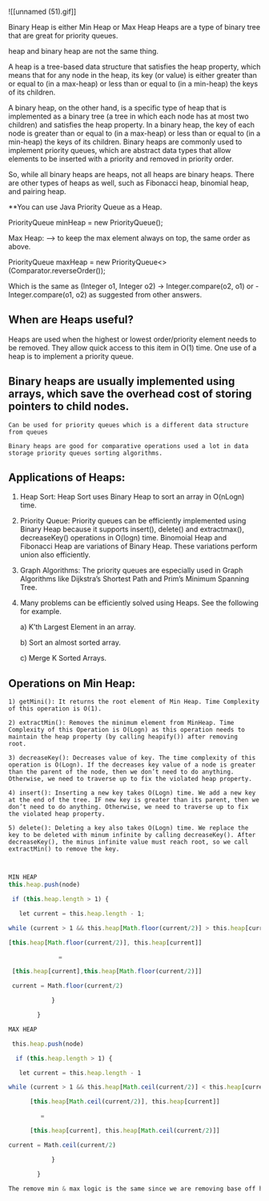 ![[unnamed (51).gif]]

Binary Heap is either Min Heap or Max Heap
Heaps are a type of binary tree that are great for priority queues.

heap and binary heap are not the same thing.

A heap is a tree-based data structure that satisfies the heap property, which means that for any node in the heap, its key (or value) is either greater than or equal to (in a max-heap) or less than or equal to (in a min-heap) the keys of its children.  
  
A binary heap, on the other hand, is a specific type of heap that is implemented as a binary tree (a tree in which each node has at most two children) and satisfies the heap property. In a binary heap, the key of each node is greater than or equal to (in a max-heap) or less than or equal to (in a min-heap) the keys of its children. Binary heaps are commonly used to implement priority queues, which are abstract data types that allow elements to be inserted with a priority and removed in priority order.  
  
So, while all binary heaps are heaps, not all heaps are binary heaps. There are other types of heaps as well, such as Fibonacci heap, binomial heap, and pairing heap.



**You can use Java Priority Queue as a Heap. 

PriorityQueue<Integer> minHeap = new PriorityQueue<Integer>(); 

Max Heap: --> to keep the max element always on top, the same order as above. 

PriorityQueue<Integer> maxHeap = new PriorityQueue<>(Comparator.reverseOrder()); 

Which is the same as (Integer o1, Integer o2) -> Integer.compare(o2, o1) or - Integer.compare(o1, o2) as suggested from other answers. 



## When are Heaps useful? 

Heaps are used when the highest or lowest order/priority element needs to be removed. They allow quick access to this item in O(1) time. One use of a heap is to implement a priority queue. 

## Binary heaps are usually implemented using arrays, which save the overhead cost of storing pointers to child nodes. 

	Can be used for priority queues which is a different data structure from queues 

	Binary heaps are good for comparative operations used a lot in data storage priority queues sorting algorithms. 

## Applications of Heaps: 

1) Heap Sort: Heap Sort uses Binary Heap to sort an array in O(nLogn) time. 

2) Priority Queue: Priority queues can be efficiently implemented using Binary Heap because it supports insert(), delete() and extractmax(), decreaseKey() operations in O(logn) time. Binomoial Heap and Fibonacci Heap are variations of Binary Heap. These variations perform union also efficiently. 

3) Graph Algorithms: The priority queues are especially used in Graph Algorithms like Dijkstra’s Shortest Path and Prim’s Minimum Spanning Tree. 

4) Many problems can be efficiently solved using Heaps. See the following for example. 

	a) K’th Largest Element in an array. 

	b) Sort an almost sorted array. 

	c) Merge K Sorted Arrays. 

## Operations on Min Heap: 

	1) getMini(): It returns the root element of Min Heap. Time Complexity of this operation is O(1). 

	2) extractMin(): Removes the minimum element from MinHeap. Time Complexity of this Operation is O(Logn) as this operation needs to maintain the heap property (by calling heapify()) after removing root. 

	3) decreaseKey(): Decreases value of key. The time complexity of this operation is O(Logn). If the decreases key value of a node is greater than the parent of the node, then we don’t need to do anything. Otherwise, we need to traverse up to fix the violated heap property. 

	4) insert(): Inserting a new key takes O(Logn) time. We add a new key at the end of the tree. IF new key is greater than its parent, then we don’t need to do anything. Otherwise, we need to traverse up to fix the violated heap property. 

	5) delete(): Deleting a key also takes O(Logn) time. We replace the key to be deleted with minum infinite by calling decreaseKey(). After decreaseKey(), the minus infinite value must reach root, so we call extractMin() to remove the key.


```javascript


MIN HEAP 
this.heap.push(node) 

 if (this.heap.length > 1) { 

   let current = this.heap.length - 1; 

while (current > 1 && this.heap[Math.floor(current/2)] > this.heap[current]) { 

[this.heap[Math.floor(current/2)], this.heap[current]] 

              = 

 [this.heap[current],this.heap[Math.floor(current/2)]] 

 current = Math.floor(current/2) 

            } 

        } 

MAX HEAP 

 this.heap.push(node) 

  if (this.heap.length > 1) { 

   let current = this.heap.length - 1 

while (current > 1 && this.heap[Math.ceil(current/2)] < this.heap[current]) { 

      [this.heap[Math.ceil(current/2)], this.heap[current]] 

         = 

      [this.heap[current], this.heap[Math.ceil(current/2)]] 

current = Math.ceil(current/2) 

            } 

        } 

The remove min & max logic is the same since we are removing base off how we created the Heap in the first place
```